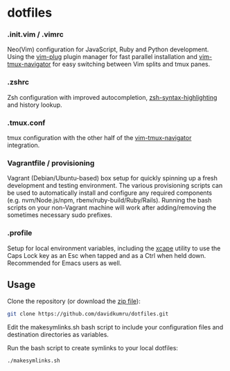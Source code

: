 # dotfiles

### .init.vim / .vimrc
Neo(Vim) configuration for JavaScript, Ruby and Python development. Using the [vim-plug](https://github.com/junegunn/vim-plug) plugin manager for fast parallel installation and [vim-tmux-navigator](https://github.com/christoomey/vim-tmux-navigator) for easy switching between Vim splits and tmux panes.

### .zshrc
Zsh configuration with improved autocompletion, [zsh-syntax-highlighting](https://github.com/zsh-users/zsh-syntax-highlighting) and history lookup.

### .tmux.conf
tmux configuration with the other half of the [vim-tmux-navigator](https://github.com/christoomey/vim-tmux-navigator) integration.

### Vagrantfile / provisioning
Vagrant (Debian/Ubuntu-based) box setup for quickly spinning up a fresh development and testing environment. The various provisioning scripts can be used to automatically install and configure any required components (e.g. nvm/Node.js/npm, rbenv/ruby-build/Ruby/Rails). Running the bash scripts on your non-Vagrant machine will work after adding/removing the sometimes necessary sudo prefixes.

### .profile
Setup for local environment variables, including the [xcape](https://github.com/alols/xcape) utility to use the Caps Lock key as an Esc when tapped and as a Ctrl when held down. Recommended for Emacs users as well.

## Usage
Clone the repository (or download the [zip file](https://github.com/davidkumru/dotfiles/archive/master.zip)):
```bash
git clone https://github.com/davidkumru/dotfiles.git
```
Edit the makesymlinks.sh bash script to include your configuration files and destination directories as variables.

Run the bash script to create symlinks to your local dotfiles:
```bash
./makesymlinks.sh
```
